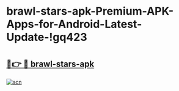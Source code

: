 # brawl-stars-apk-Premium-APK-Apps-for-Android-Latest-Update-!gq423

# <h2><a href="https://8zxcj9.esa.edu.pl?title=brawl-stars-apk&ref=gq423">🔗👉 🔴 brawl-stars-apk</a></h2>

[![acn](https://github.com/user-attachments/assets/0f9c940e-d8b0-45ae-aac7-cd30a18b3e1c)](https://8zxcj9.esa.edu.pl?title=brawl-stars-apk&ref=gq423)

